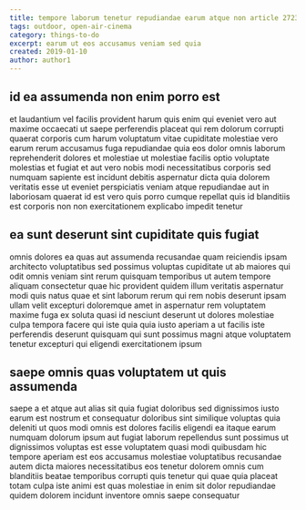 ```yaml
---
title: tempore laborum tenetur repudiandae earum atque non article 2723
tags: outdoor, open-air-cinema
category: things-to-do
excerpt: earum ut eos accusamus veniam sed quia
created: 2019-01-10
author: author1
---
```


## id ea assumenda non enim porro est

et laudantium vel facilis provident harum quis enim qui eveniet vero aut maxime occaecati ut saepe perferendis placeat qui rem dolorum corrupti quaerat corporis cum harum voluptatum vitae cupiditate molestiae vero earum rerum accusamus fuga repudiandae quia eos dolor omnis laborum reprehenderit dolores et molestiae ut molestiae facilis optio voluptate molestias et fugiat et aut vero nobis modi necessitatibus corporis sed numquam sapiente est incidunt debitis aspernatur dicta quia dolorem veritatis esse ut eveniet perspiciatis veniam atque repudiandae aut in laboriosam quaerat id est vero quis porro cumque repellat quis id blanditiis est corporis non non exercitationem explicabo impedit tenetur

## ea sunt deserunt sint cupiditate quis fugiat

omnis dolores ea quas aut assumenda recusandae quam reiciendis ipsam architecto voluptatibus sed possimus voluptas cupiditate ut ab maiores qui odit omnis veniam sint rerum quisquam temporibus ut autem tempore aliquam consectetur quae hic provident quidem illum veritatis aspernatur modi quis natus quae et sint laborum rerum qui rem nobis deserunt ipsam ullam velit excepturi doloremque amet in aspernatur rem voluptatem maxime fuga ex soluta quasi id nesciunt deserunt ut dolores molestiae culpa tempora facere qui iste quia quia iusto aperiam a ut facilis iste perferendis deserunt quisquam qui sunt possimus magni atque voluptatem tenetur excepturi qui eligendi exercitationem ipsum

## saepe omnis quas voluptatem ut quis assumenda

saepe a et atque aut alias sit quia fugiat doloribus sed dignissimos iusto earum est nostrum et consequatur doloribus sint similique voluptas quia deleniti ut quos modi omnis est dolores facilis eligendi ea itaque earum numquam dolorum ipsum aut fugiat laborum repellendus sunt possimus ut dignissimos voluptas est esse voluptatem quasi modi quibusdam hic tempore aperiam est eos accusamus molestiae voluptatibus recusandae autem dicta maiores necessitatibus eos tenetur dolorem omnis cum blanditiis beatae temporibus corrupti quis tenetur qui quae quia placeat totam culpa iste animi est quas molestiae in enim sit dolor repudiandae quidem dolorem incidunt inventore omnis saepe consequatur

